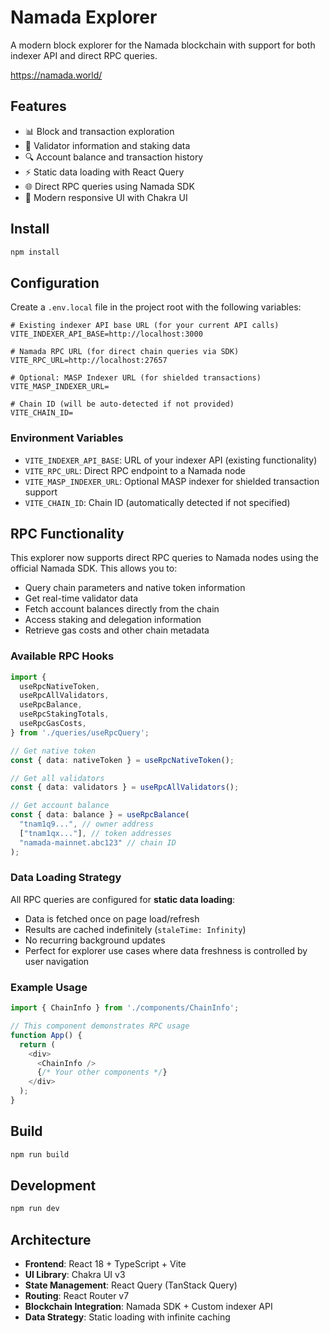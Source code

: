# Namada Explorer

A modern block explorer for the Namada blockchain with support for both indexer API and direct RPC queries.

https://namada.world/

## Features

- 📊 Block and transaction exploration
- 👥 Validator information and staking data
- 🔍 Account balance and transaction history
- ⚡ Static data loading with React Query
- 🌐 Direct RPC queries using Namada SDK
- 📱 Modern responsive UI with Chakra UI

## Install

```bash
npm install
```

## Configuration

Create a `.env.local` file in the project root with the following variables:

```env
# Existing indexer API base URL (for your current API calls)
VITE_INDEXER_API_BASE=http://localhost:3000

# Namada RPC URL (for direct chain queries via SDK)
VITE_RPC_URL=http://localhost:27657

# Optional: MASP Indexer URL (for shielded transactions)
VITE_MASP_INDEXER_URL=

# Chain ID (will be auto-detected if not provided)
VITE_CHAIN_ID=
```

### Environment Variables

- `VITE_INDEXER_API_BASE`: URL of your indexer API (existing functionality)
- `VITE_RPC_URL`: Direct RPC endpoint to a Namada node
- `VITE_MASP_INDEXER_URL`: Optional MASP indexer for shielded transaction support
- `VITE_CHAIN_ID`: Chain ID (automatically detected if not specified)

## RPC Functionality

This explorer now supports direct RPC queries to Namada nodes using the official Namada SDK. This allows you to:

- Query chain parameters and native token information
- Get real-time validator data
- Fetch account balances directly from the chain
- Access staking and delegation information
- Retrieve gas costs and other chain metadata

### Available RPC Hooks

```typescript
import {
  useRpcNativeToken,
  useRpcAllValidators,
  useRpcBalance,
  useRpcStakingTotals,
  useRpcGasCosts,
} from './queries/useRpcQuery';

// Get native token
const { data: nativeToken } = useRpcNativeToken();

// Get all validators
const { data: validators } = useRpcAllValidators();

// Get account balance
const { data: balance } = useRpcBalance(
  "tnam1q9...", // owner address
  ["tnam1qx..."], // token addresses
  "namada-mainnet.abc123" // chain ID
);
```

### Data Loading Strategy

All RPC queries are configured for **static data loading**:
- Data is fetched once on page load/refresh
- Results are cached indefinitely (`staleTime: Infinity`)
- No recurring background updates
- Perfect for explorer use cases where data freshness is controlled by user navigation

### Example Usage

```typescript
import { ChainInfo } from './components/ChainInfo';

// This component demonstrates RPC usage
function App() {
  return (
    <div>
      <ChainInfo />
      {/* Your other components */}
    </div>
  );
}
```

## Build

```bash
npm run build
```

## Development

```bash
npm run dev
```

## Architecture

- **Frontend**: React 18 + TypeScript + Vite
- **UI Library**: Chakra UI v3
- **State Management**: React Query (TanStack Query)
- **Routing**: React Router v7
- **Blockchain Integration**: Namada SDK + Custom indexer API
- **Data Strategy**: Static loading with infinite caching
